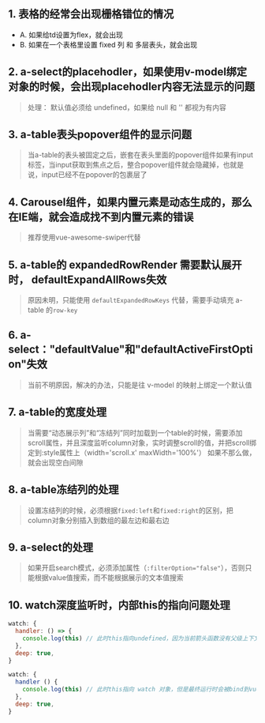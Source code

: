 ## 1. 表格的经常会出现栅格错位的情况
 - A. 如果给td设置为flex，就会出现
 - B. 如果在一个表格里设置 fixed 列 和 多层表头，就会出现
## 2. a-select的placehodler，如果使用v-model绑定对象的时候，会出现placehodler内容无法显示的问题
> 处理： 默认值必须给 undefined，如果给 null 和 '' 都视为有内容
## 3. a-table表头popover组件的显示问题
> 当a-table的表头被固定之后，嵌套在表头里面的popover组件如果有input标签，当input获取到焦点之后，整合popover组件就会隐藏掉，也就是说，input已经不在popover的包裹层了

## 4. Carousel组件，如果内置元素是动态生成的，那么在IE端，就会造成找不到内置元素的错误
> 推荐使用vue-awesome-swiper代替

## 5. a-table的 expandedRowRender 需要默认展开时， defaultExpandAllRows失效
> 原因未明，只能使用 `defaultExpandedRowKeys` 代替，需要手动填充 a-table 的`row-key`

## 6. a-select："defaultValue"和"defaultActiveFirstOption"失效
> 当前不明原因，解决的办法，只能是往 v-model 的映射上绑定一个默认值

## 7. a-table的宽度处理
> 当需要“动态展示列”和“冻结列”同时加载到一个table的时候，需要添加scroll属性，并且深度监听column对象，实时调整scroll的值，并把scroll绑定到:style属性上（width='scroll.x' maxWidth='100%'）
如果不那么做，就会出现空白间隙

## 8. a-table冻结列的处理
> 设置冻结列的时候，必须根据`fixed:left`和`fixed:right`的区别，把column对象分别插入到数组的最左边和最右边

## 9. a-select的处理
> 如果开启search模式，必须添加属性（`:filterOption="false"`），否则只能根据value值搜索，而不能根据展示的文本值搜索

## 10. watch深度监听时，内部this的指向问题处理
``` js
watch: {
  handler: () => {
    console.log(this) // 此时this指向undefined，因为当前箭头函数没有父级上下文
  },
  deep: true,
}
```

``` js
watch: {
  handler () {
    console.log(this) // 此时this指向 watch 对象，但是最终运行时会被bind到vue上
  },
  deep: true,
}
```